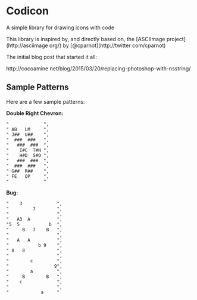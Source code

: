 # Codicon
A simple library for drawing icons with code 

This library is inspired by, and directly based on, the [ASCIImage project](http://asciimage org/) by [@cparnot](http://twitter com/cparnot) 

The initial blog post that started it all:

http://cocoamine net/blog/2015/03/20/replacing-photoshop-with-nsstring/

## Sample Patterns

Here are a few sample patterns:

**Double Right Chevron:**

    "             ",
    " AB   LM     ",
    " J##  U##    ",
    "  ###  ###   ",
    "   ###  ###  ",
    "    I#C  T#N ",
    "    H#D  S#O ",
    "   ###  ###  ",
    "  ###  ###   ",
    " G##  R##    ",
    " FE   QP     ",
    "             "

**Bug:**

    "    3             ",
    "         7        ",
    "                  ",
    "   A3  A          ",
    "5  5           b  ",
    "     B   7    B   ",
    "                  ",
    "   A   A          ",
    "           b 9    ",
    " 8   8            ",
    "                  ",
    "        c         ",
    "                 9",
    "        a         ",
    "     B        B   ",
    "    c             ",
    "                  ",
    "            a     "